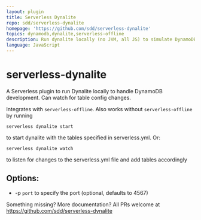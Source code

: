 ```yaml
---
layout: plugin
title: Serverless Dynalite
repo: sdd/serverless-dynalite
homepage: 'https://github.com/sdd/serverless-dynalite'
topics: dynamodb,dynalite,serverless-offline
description: Run dynalite locally (no JVM, all JS) to simulate DynamoDB. Watch serverless.yml for table config updates.
language: JavaScript
---
```



# serverless-dynalite

A Serverless plugin to run Dynalite locally to handle DynamoDB development. Can watch for table config changes.

Integrates with `serverless-offline`. Also works without `serverless-offline` by running

```
serverless dynalite start
```

to start dynalite with the tables specified in serverless.yml. Or:

```
serverless dynalite watch
```

to listen for changes to the serverless.yml file and add tables accordingly


## Options:

* -p `port` to specify the port (optional, defaults to 4567)

Something missing? More documentation? All PRs welcome at https://github.com/sdd/serverless-dynalite
